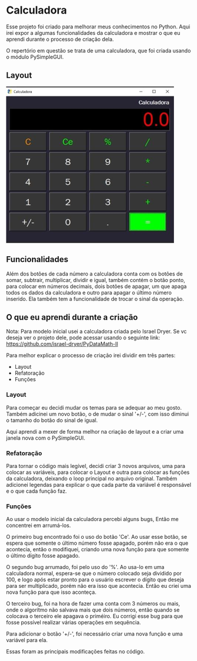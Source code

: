 # Calculadora

Esse projeto foi criado para melhorar meus conhecimentos no Python.
Aqui irei expor a algumas funcionalidades da calculadora e mostrar o que eu aprendi durante o processo de criação dela.

O repertório em questão se trata de uma calculadora, que foi criada usando o módulo PySimpleGUI.


## Layout

![layout da calculadora](https://github.com/iago-ribeiro28/calculadora/blob/master/layout.jpeg)

## Funcionalidades

Além dos botões de cada número a calculadora conta com os botões de somar, subtrair, multiplicar, dividir e igual, 
também contém o botão ponto, para colocar em números decimais, dois botões de apagar, um que apaga todos 
os dados da calculadora e outro para apagar o último número inserido. 
Ela também tem a funcionalidade de trocar o sinal da operação.

## O que eu aprendi durante a criação

Nota:
Para modelo inicial usei a calculadora criada pelo Israel Dryer.
Se vc deseja ver o projeto dele, pode acessar usando o seguinte link:
https://github.com/israel-dryer/PyDataMath-II

Para melhor explicar o processo de criação irei dividir em três partes:
 - Layout
 - Refatoração
 - Funções

### Layout

Para começar eu decidi mudar os temas para se adequar ao meu gosto.
Também adicinei um novo botão, o de mudar o sinal '+/-', com isso diminui o tamanho do botão do sinal de igual.

Aqui aprendi a mexer de forma melhor na criação de layout e a criar uma janela nova com o  PySimpleGUI.

### Refatoração

Para tornar o código mais legível, decidi criar 3 novos arquivos, uma para colocar as variáveis, 
para colocar o Layout e outra para colocar as funções da calculadora, deixando o loop principal no
arquivo original.
Também adicionei legendas para explicar o que cada parte da variável é responsável e o que cada função faz. 

### Funções

Ao usar o modelo inicial da calculadora percebi alguns bugs,
Então me concentrei em arrumá-los.

O primeiro bug encontrado foi o uso do botão 'Ce'.
Ao usar esse botão, se espera que somente o último número fosse apagado,
porém não era o que acontecia, então o modifiquei, criando uma nova função
para que somente o último dígito fosse apagado.

O segundo bug arrumado, foi pelo uso do '%'.
Ao usa-lo em uma calculadora normal, espera-se que o número colocado seja dividido por 100,
e logo após estar pronto para o usuário escrever o dígito que deseja para ser multiplicado, 
porém não era isso que acontecia.
Então eu criei uma nova função para que isso aconteça.

O terceiro bug, foi na hora de fazer uma conta com 3 números ou mais, onde o algorítmo não salvava mais que dois números,
então quando se colocava o terceiro ele apagava o priméiro. Eu corrigi esse bug para que fosse possível realizar várias 
operações em sequência.

Para adicionar o botão '+/-', foi necessário criar uma nova função e uma variável para ela. 

Essas foram as principais modificações feitas no código.
